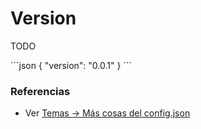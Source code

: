 # Version

TODO


´´´json
{
  "version": "0.0.1"
}
´´´

### Referencias
* Ver [Temas -> Más cosas del config.json](../themes/themes.md#mas-cosas-del-config.json)
